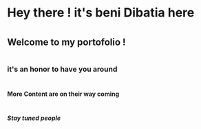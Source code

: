 # <h1> Hey there ! it's beni Dibatia here </h1>
# <h2> Welcome to my portofolio ! </h2>
# <h3> it's an honor to have you around </h3>
# <h4> More Content are on their way coming </h4>
# <h5> Stay tuned people </h5>
